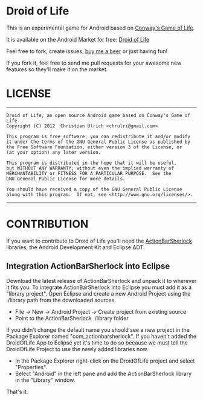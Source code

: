 Droid of Life
=============

This is an experimental game for Android based on [Conway's Game of Life][1].

It is available on the Android Market for free: [Droid of Life][2]


Feel free to fork, create issues, [buy me a beer][3] or just having fun!

If you fork it, feel free to send me pull requests for your awesome new features so they'll make it on the market.

LICENSE
=======
 ******************************************************************************
	Droid of Life, an open source Android game based on Conway's Game of Life
	Copyright (C) 2012  Christian Ulrich <chrulri@gmail.com>

	This program is free software: you can redistribute it and/or modify
	it under the terms of the GNU General Public License as published by
	the Free Software Foundation, either version 3 of the License, or
	(at your option) any later version.

	This program is distributed in the hope that it will be useful,
	but WITHOUT ANY WARRANTY; without even the implied warranty of
	MERCHANTABILITY or FITNESS FOR A PARTICULAR PURPOSE.  See the
	GNU General Public License for more details.

	You should have received a copy of the GNU General Public License
	along with this program.  If not, see <http://www.gnu.org/licenses/>.
 ******************************************************************************

CONTRIBUTION
============
If you want to contribute to Droid of Life you'll need the [ActionBarSherlock][4]
libraries, the Android Development Kit and Eclipse ADT.

Integration ActionBarSherlock into Eclipse
------------------------------------------
Download the latest release of ActionBarSherlock and unpack it to wherever it fits you. To integrate ActionBarSherlock into Eclipse you must add it as a "library project". Open Eclipse and create a new Android Project using the ./library path from the downloaded sources.

* File -> New -> Android Project -> Create project from existing source
* Point to the ActionBarSherlock ./library folder

If you didn't change the default name you should see a new project in the Package Explorer named "com_actionbarsherlock". If you haven't added the DroidOfLife App to Eclipse yet it's time to do so because we must tell the DroidOfLife Project to use the newly added libraries now.

* In the Package Explorer right-click on the DroidOfLife project and select "Properties".
* Select "Android" in the left pane and add the ActionBarSherlock library in the "Library" window.

That's it.

[1]: http://en.wikipedia.org/wiki/Conway%27s_Game_of_Life
[2]: https://market.android.com/details?id=com.chrulri.droidoflife
[3]: https://www.paypal.com/cgi-bin/webscr?cmd=_donations&business=chrulri@gmail.com&item_name=droid-of-life
[4]: http://actionbarsherlock.com/
